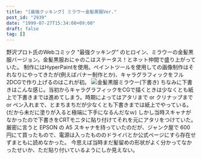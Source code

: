 ```yaml
---
title: "[最強クッキング] ミラウー金髪黒服Ver."
post_id: "2939"
date: "1999-07-27T15:34:00+09:00"
draft: false
tag: []
---
```



野沢プロト氏のWebコミック “最強クッキング” のヒロイン、ミラウーの金髪黒服バージョン。金髪黒服おにゃのこはステータス！とネット仲間で盛り上がっていた。 制作にはHyperPaintを使用。ペイントツールを使用しての画像制作はそれなりにやってきたが(例えばバナー制作とか)、キャラグラフィックをフル2DCGで作り上げるのはこれが初。  ![金髪黒服ミラウー\(下書き\)](https://danmaq.com/wp-content/uploads/2015/05/42a2eeb26ebee778b4b18cb4ed7cce8a-443x1024.jpg) ちなみに下書きはこんな感じ。当初からキャラグラフィックをCGで描くときは少なくとも紙上で下書きまでは進めてしまう。時期によってはアタリまで or クリナップまで or ペン入れまで、とまちまちだが少なくとも下書きまでは紙上でやっている。(だから未だに塗りが入ると極端に下手になるんだなｗ) しかし当時スキャナがなかったので下書きをCRTモニタに貼り付けてそれを元にアタリをつけていた。厳密に言うと EPSON の A5 スキャナを持っていたのだが、ジャンク屋で 600 円にて買ったもので、電源は入ったもののドライバとか公式ページにすら存在せずまともに読めなかった。 今思えば当時まだ髪留めの形状がよく分かってなかったせいか、ただ貼り付いているようにしか見えない。

